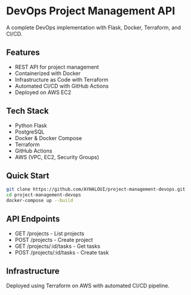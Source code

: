# DevOps Project Management API

A complete DevOps implementation with Flask, Docker, Terraform, and CI/CD.

## Features
- REST API for project management
- Containerized with Docker
- Infrastructure as Code with Terraform
- Automated CI/CD with GitHub Actions
- Deployed on AWS EC2

## Tech Stack
- Python Flask
- PostgreSQL
- Docker & Docker Compose
- Terraform
- GitHub Actions
- AWS (VPC, EC2, Security Groups)

## Quick Start
```bash
git clone https://github.com/AYHALOUI/project-management-devops.git
cd project-management-devops
docker-compose up --build
```

## API Endpoints
- GET /projects - List projects
- POST /projects - Create project
- GET /projects/:id/tasks - Get tasks
- POST /projects/:id/tasks - Create task

## Infrastructure
Deployed using Terraform on AWS with automated CI/CD pipeline.

